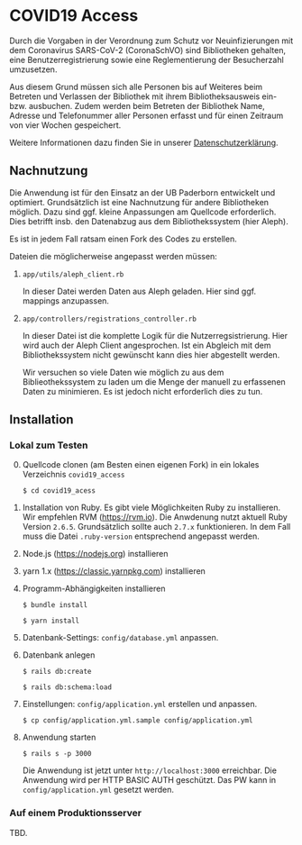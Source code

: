 # COVID19 Access

Durch die Vorgaben in der Verordnung zum Schutz vor Neuinfizierungen mit dem Coronavirus SARS-CoV-2 (CoronaSchVO) sind Bibliotheken gehalten, eine Benutzerregistrierung sowie eine Reglementierung der Besucherzahl umzusetzen.

Aus diesem Grund müssen sich alle Personen bis auf Weiteres beim Betreten und Verlassen der Bibliothek mit ihrem Bibliotheksausweis ein- bzw. ausbuchen. Zudem werden beim Betreten der Bibliothek Name, Adresse und Telefonummer aller Personen erfasst und für einen Zeitraum von vier Wochen gespeichert. 

Weitere Informationen dazu finden Sie in unserer [Datenschutzerklärung](https://www.ub.uni-paderborn.de/fileadmin/ub/Dokumente_Formulare/DSE_UB_001_COVID19_Access_v1.pdf).

## Nachnutzung

Die Anwendung ist für den Einsatz an der UB Paderborn entwickelt und optimiert. Grundsätzlich ist eine Nachnutzung für andere Bibliotheken möglich. Dazu sind ggf. kleine Anpassungen am Quellcode erforderlich. Dies betrifft insb. den Datenabzug aus dem Bibliothekssystem (hier Aleph).

Es ist in jedem Fall ratsam einen Fork des Codes zu erstellen.

Dateien die möglicherweise angepasst werden müssen:

1. `app/utils/aleph_client.rb`

   In dieser Datei werden Daten aus Aleph geladen. Hier sind ggf. mappings anzupassen.

2. `app/controllers/registrations_controller.rb`

   In dieser Datei ist die komplette Logik für die Nutzerregsistrierung. Hier wird auch der Aleph Client angesprochen. Ist ein Abgleich mit dem Bibliothekssystem nicht gewünscht kann dies hier abgestellt werden. 

   Wir versuchen so viele Daten wie möglich zu aus dem Biblieothekssystem zu laden um die Menge der manuell zu erfassenen Daten zu minimieren. Es ist jedoch nicht erforderlich dies zu tun.

## Installation

### Lokal zum Testen

0. Quellcode clonen (am Besten einen eigenen Fork) in ein lokales Verzeichnis `covid19_access`

   `$ cd covid19_acess`

1. Installation von Ruby. Es gibt viele Möglichkeiten Ruby zu installieren. Wir empfehlen RVM (https://rvm.io). Die Anwdenung nutzt aktuell Ruby Version `2.6.5`. Grundsätzlich sollte auch `2.7.x` funktionieren. In dem Fall muss die Datei `.ruby-version` entsprechend angepasst werden.

2. Node.js (https://nodejs.org) installieren

3. yarn 1.x (https://classic.yarnpkg.com) installieren

4. Programm-Abhängigkeiten installieren

   `$ bundle install`

   `$ yarn install`

5. Datenbank-Settings: `config/database.yml` anpassen.

6. Datenbank anlegen

   `$ rails db:create`

   `$ rails db:schema:load`

7. Einstellungen: `config/application.yml` erstellen und anpassen.

   `$ cp config/application.yml.sample config/application.yml`

7. Anwendung starten

   `$ rails s -p 3000`

   Die Anwendung ist jetzt unter `http://localhost:3000` erreichbar. Die Anwendung wird per HTTP BASIC AUTH geschützt. Das PW kann in `config/application.yml` gesetzt werden.

### Auf einem Produktionsserver

TBD.
